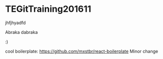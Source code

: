 # TEGitTraining201611

jhfjhyadfd

Abraka dabraka

:)

cool boilerplate: https://github.com/mxstbr/react-boilerplate
Minor change

